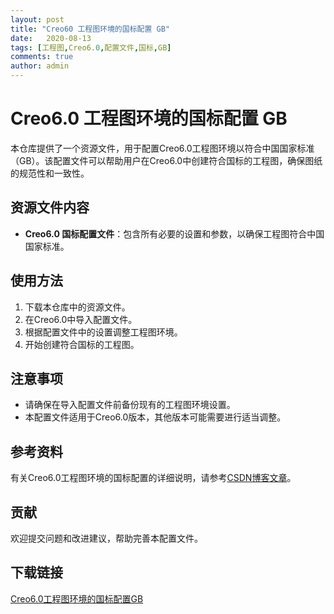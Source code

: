```yaml
---
layout: post
title: "Creo60 工程图环境的国标配置 GB"
date:   2020-08-13
tags: [工程图,Creo6.0,配置文件,国标,GB]
comments: true
author: admin
---
```

# Creo6.0 工程图环境的国标配置 GB

本仓库提供了一个资源文件，用于配置Creo6.0工程图环境以符合中国国家标准（GB）。该配置文件可以帮助用户在Creo6.0中创建符合国标的工程图，确保图纸的规范性和一致性。

## 资源文件内容

- **Creo6.0 国标配置文件**：包含所有必要的设置和参数，以确保工程图符合中国国家标准。

## 使用方法

1. 下载本仓库中的资源文件。
2. 在Creo6.0中导入配置文件。
3. 根据配置文件中的设置调整工程图环境。
4. 开始创建符合国标的工程图。

## 注意事项

- 请确保在导入配置文件前备份现有的工程图环境设置。
- 本配置文件适用于Creo6.0版本，其他版本可能需要进行适当调整。

## 参考资料

有关Creo6.0工程图环境的国标配置的详细说明，请参考[CSDN博客文章](https://blog.csdn.net/qq_38429958/article/details/113905411)。

## 贡献

欢迎提交问题和改进建议，帮助完善本配置文件。

## 下载链接

[Creo6.0工程图环境的国标配置GB](https://pan.quark.cn/s/2446d4a72042)
